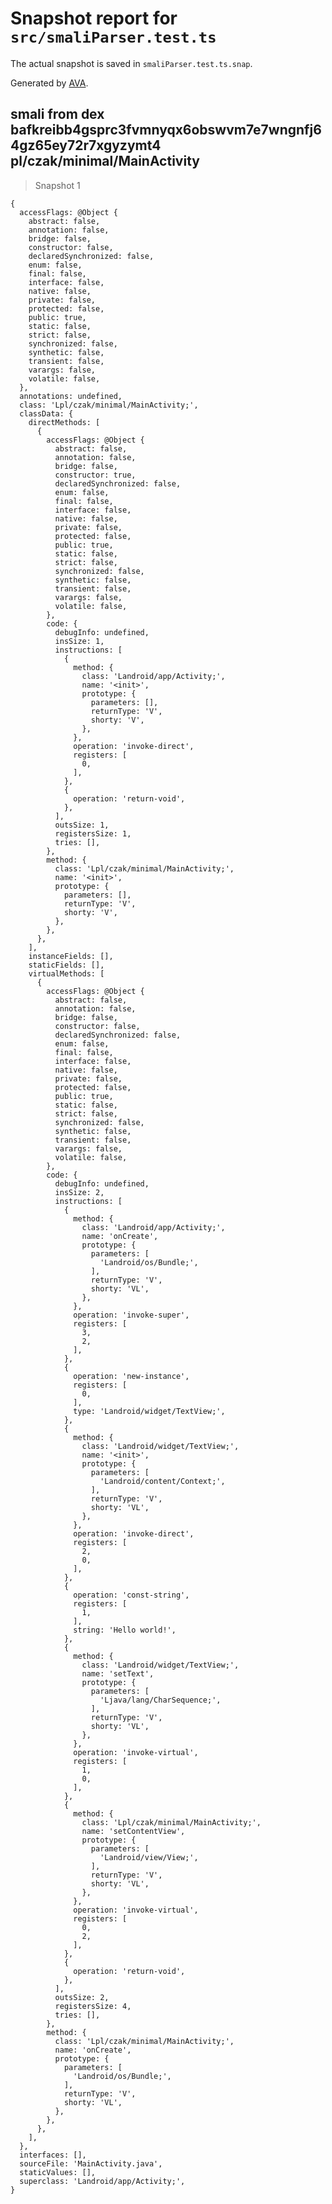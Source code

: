 # Snapshot report for `src/smaliParser.test.ts`

The actual snapshot is saved in `smaliParser.test.ts.snap`.

Generated by [AVA](https://avajs.dev).

## smali from dex bafkreibb4gsprc3fvmnyqx6obswvm7e7wngnfj64gz65ey72r7xgyzymt4 pl/czak/minimal/MainActivity

> Snapshot 1

    {
      accessFlags: @Object {
        abstract: false,
        annotation: false,
        bridge: false,
        constructor: false,
        declaredSynchronized: false,
        enum: false,
        final: false,
        interface: false,
        native: false,
        private: false,
        protected: false,
        public: true,
        static: false,
        strict: false,
        synchronized: false,
        synthetic: false,
        transient: false,
        varargs: false,
        volatile: false,
      },
      annotations: undefined,
      class: 'Lpl/czak/minimal/MainActivity;',
      classData: {
        directMethods: [
          {
            accessFlags: @Object {
              abstract: false,
              annotation: false,
              bridge: false,
              constructor: true,
              declaredSynchronized: false,
              enum: false,
              final: false,
              interface: false,
              native: false,
              private: false,
              protected: false,
              public: true,
              static: false,
              strict: false,
              synchronized: false,
              synthetic: false,
              transient: false,
              varargs: false,
              volatile: false,
            },
            code: {
              debugInfo: undefined,
              insSize: 1,
              instructions: [
                {
                  method: {
                    class: 'Landroid/app/Activity;',
                    name: '<init>',
                    prototype: {
                      parameters: [],
                      returnType: 'V',
                      shorty: 'V',
                    },
                  },
                  operation: 'invoke-direct',
                  registers: [
                    0,
                  ],
                },
                {
                  operation: 'return-void',
                },
              ],
              outsSize: 1,
              registersSize: 1,
              tries: [],
            },
            method: {
              class: 'Lpl/czak/minimal/MainActivity;',
              name: '<init>',
              prototype: {
                parameters: [],
                returnType: 'V',
                shorty: 'V',
              },
            },
          },
        ],
        instanceFields: [],
        staticFields: [],
        virtualMethods: [
          {
            accessFlags: @Object {
              abstract: false,
              annotation: false,
              bridge: false,
              constructor: false,
              declaredSynchronized: false,
              enum: false,
              final: false,
              interface: false,
              native: false,
              private: false,
              protected: false,
              public: true,
              static: false,
              strict: false,
              synchronized: false,
              synthetic: false,
              transient: false,
              varargs: false,
              volatile: false,
            },
            code: {
              debugInfo: undefined,
              insSize: 2,
              instructions: [
                {
                  method: {
                    class: 'Landroid/app/Activity;',
                    name: 'onCreate',
                    prototype: {
                      parameters: [
                        'Landroid/os/Bundle;',
                      ],
                      returnType: 'V',
                      shorty: 'VL',
                    },
                  },
                  operation: 'invoke-super',
                  registers: [
                    3,
                    2,
                  ],
                },
                {
                  operation: 'new-instance',
                  registers: [
                    0,
                  ],
                  type: 'Landroid/widget/TextView;',
                },
                {
                  method: {
                    class: 'Landroid/widget/TextView;',
                    name: '<init>',
                    prototype: {
                      parameters: [
                        'Landroid/content/Context;',
                      ],
                      returnType: 'V',
                      shorty: 'VL',
                    },
                  },
                  operation: 'invoke-direct',
                  registers: [
                    2,
                    0,
                  ],
                },
                {
                  operation: 'const-string',
                  registers: [
                    1,
                  ],
                  string: 'Hello world!',
                },
                {
                  method: {
                    class: 'Landroid/widget/TextView;',
                    name: 'setText',
                    prototype: {
                      parameters: [
                        'Ljava/lang/CharSequence;',
                      ],
                      returnType: 'V',
                      shorty: 'VL',
                    },
                  },
                  operation: 'invoke-virtual',
                  registers: [
                    1,
                    0,
                  ],
                },
                {
                  method: {
                    class: 'Lpl/czak/minimal/MainActivity;',
                    name: 'setContentView',
                    prototype: {
                      parameters: [
                        'Landroid/view/View;',
                      ],
                      returnType: 'V',
                      shorty: 'VL',
                    },
                  },
                  operation: 'invoke-virtual',
                  registers: [
                    0,
                    2,
                  ],
                },
                {
                  operation: 'return-void',
                },
              ],
              outsSize: 2,
              registersSize: 4,
              tries: [],
            },
            method: {
              class: 'Lpl/czak/minimal/MainActivity;',
              name: 'onCreate',
              prototype: {
                parameters: [
                  'Landroid/os/Bundle;',
                ],
                returnType: 'V',
                shorty: 'VL',
              },
            },
          },
        ],
      },
      interfaces: [],
      sourceFile: 'MainActivity.java',
      staticValues: [],
      superclass: 'Landroid/app/Activity;',
    }
